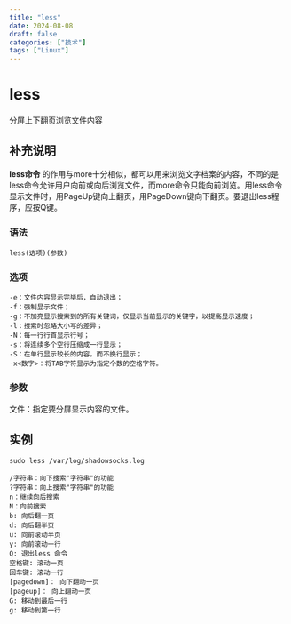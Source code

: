 ```yaml
---
title: "less"
date: 2024-08-08
draft: false
categories: ["技术"]
tags: ["Linux"]
---
```

less
===

分屏上下翻页浏览文件内容

## 补充说明

**less命令** 的作用与more十分相似，都可以用来浏览文字档案的内容，不同的是less命令允许用户向前或向后浏览文件，而more命令只能向前浏览。用less命令显示文件时，用PageUp键向上翻页，用PageDown键向下翻页。要退出less程序，应按Q键。

###  语法 

```shell
less(选项)(参数)
```

###  选项 

```shell
-e：文件内容显示完毕后，自动退出；
-f：强制显示文件；
-g：不加亮显示搜索到的所有关键词，仅显示当前显示的关键字，以提高显示速度；
-l：搜索时忽略大小写的差异；
-N：每一行行首显示行号；
-s：将连续多个空行压缩成一行显示；
-S：在单行显示较长的内容，而不换行显示；
-x<数字>：将TAB字符显示为指定个数的空格字符。
```

###  参数 

文件：指定要分屏显示内容的文件。

## 实例

```shell
sudo less /var/log/shadowsocks.log

/字符串：向下搜索"字符串"的功能
?字符串：向上搜索"字符串"的功能
n：继续向后搜索
N：向前搜索
b: 向后翻一页
d: 向后翻半页
u: 向前滚动半页
y: 向前滚动一行
Q: 退出less 命令
空格键: 滚动一页
回车键: 滚动一行
[pagedown]： 向下翻动一页
[pageup]： 向上翻动一页
G: 移动到最后一行
g: 移动到第一行

```


